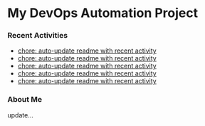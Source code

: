 # My DevOps Automation Project

### Recent Activities
<!-- activity:START -->
- [chore: auto-update readme with recent activity](https://github.com/kaigiii/mybowling-app/commit/e1805eb3d7a5877642e3829b043a219aa95453a1)
- [chore: auto-update readme with recent activity](https://github.com/kaigiii/mybowling-app/commit/2c87a82c9368616a34cb74f594373ed1ed1ee6a4)
- [chore: auto-update readme with recent activity](https://github.com/kaigiii/mybowling-app/commit/1a0c419cabf3d90f1fb30567324d38c1ffc031d9)
- [chore: auto-update readme with recent activity](https://github.com/kaigiii/mybowling-app/commit/532c727fca32faf37dbfce63f7413081869121f3)
- [chore: auto-update readme with recent activity](https://github.com/kaigiii/mybowling-app/commit/302f2d1c5f63695cc9d904f6738f5d2c6afe2ec4)
<!-- activity:END -->

### About Me
<!-- MYLINKS:START -->
<!-- MYLINKS:END -->

update...
